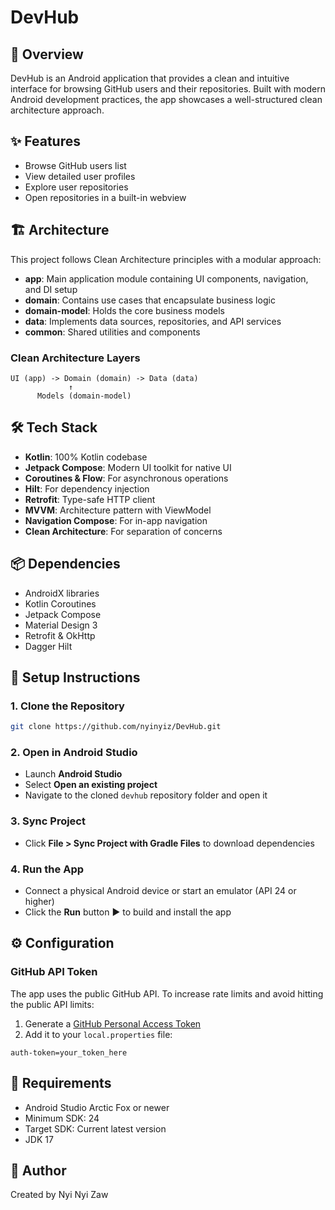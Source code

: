 # DevHub

## 📱 Overview

DevHub is an Android application that provides a clean and intuitive interface for browsing GitHub
users and their repositories. Built with modern Android development practices, the app showcases a
well-structured clean architecture approach.

## ✨ Features

- Browse GitHub users list
- View detailed user profiles
- Explore user repositories
- Open repositories in a built-in webview

## 🏗 Architecture

This project follows Clean Architecture principles with a modular approach:

- **app**: Main application module containing UI components, navigation, and DI setup
- **domain**: Contains use cases that encapsulate business logic
- **domain-model**: Holds the core business models
- **data**: Implements data sources, repositories, and API services
- **common**: Shared utilities and components

### Clean Architecture Layers

```
UI (app) -> Domain (domain) -> Data (data)
             ↑
      Models (domain-model)
```

## 🛠 Tech Stack

- **Kotlin**: 100% Kotlin codebase
- **Jetpack Compose**: Modern UI toolkit for native UI
- **Coroutines & Flow**: For asynchronous operations
- **Hilt**: For dependency injection
- **Retrofit**: Type-safe HTTP client
- **MVVM**: Architecture pattern with ViewModel
- **Navigation Compose**: For in-app navigation
- **Clean Architecture**: For separation of concerns

## 📦 Dependencies

- AndroidX libraries
- Kotlin Coroutines
- Jetpack Compose
- Material Design 3
- Retrofit & OkHttp
- Dagger Hilt

## 🚀 Setup Instructions

### 1. Clone the Repository

```bash
git clone https://github.com/nyinyiz/DevHub.git
```

### 2. Open in Android Studio

- Launch **Android Studio**
- Select **Open an existing project**
- Navigate to the cloned `devhub` repository folder and open it

### 3. Sync Project

- Click **File > Sync Project with Gradle Files** to download dependencies

### 4. Run the App

- Connect a physical Android device or start an emulator (API 24 or higher)
- Click the **Run** button ▶️ to build and install the app

## ⚙️ Configuration

### GitHub API Token

The app uses the public GitHub API. To increase rate limits and avoid hitting the public API limits:

1. Generate a [GitHub Personal Access Token](https://github.com/settings/tokens)
2. Add it to your `local.properties` file:

```properties
auth-token=your_token_here
```

## 🔧 Requirements

- Android Studio Arctic Fox or newer
- Minimum SDK: 24
- Target SDK: Current latest version
- JDK 17

## 👤 Author

Created by Nyi Nyi Zaw